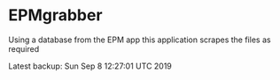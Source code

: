 # EPMgrabber
Using a database from the EPM app this application scrapes the files as required


Latest backup: Sun Sep 8 12:27:01 UTC 2019

